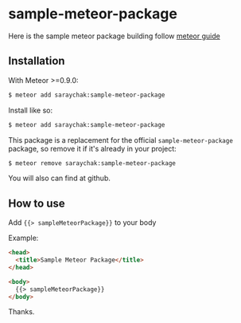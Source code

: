 sample-meteor-package
==============================

Here is the sample meteor package building follow [meteor guide](https://guide.meteor.com/writing-atmosphere-packages.html)

Installation
------------

With Meteor >=0.9.0:

```sh
$ meteor add saraychak:sample-meteor-package
```

Install like so:

```sh
$ meteor add saraychak:sample-meteor-package
```

This package is a replacement for the official `sample-meteor-package` package, so remove it if it's already in your project:

```sh
$ meteor remove saraychak:sample-meteor-package
```

You will also can find at github.

How to use
----------

Add `{{> sampleMeteorPackage}}` to your body

Example:

```html
<head>
  <title>Sample Meteor Package</title>
</head>

<body>
  {{> sampleMeteorPackage}}
</body>
```
Thanks.
